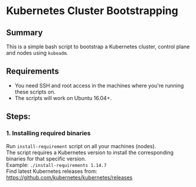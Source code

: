 # Kubernetes Cluster Bootstrapping
## Summary
This is a simple bash script to bootstrap a Kubernetes cluster, control plane and nodes using `kubeadm`.

## Requirements
- You need SSH and root access in the machines where you're running these scripts on.
- The scripts will work on Ubuntu 16.04+.

## Steps:
### 1. Installing required binaries
Run `install-requirement` script on all your machines (nodes).<br>
The script requires a Kubernetes version to install the corresponding binaries for that specific version.<br>
Example: `./install-requirements 1.14.7` <br>
Find latest Kubernetes releases from: 
https://github.com/kubernetes/kubernetes/releases